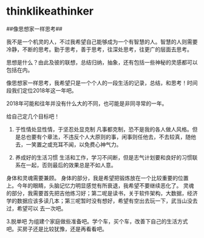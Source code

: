 # thinklikeathinker
##像思想家一样思考##

我不是一个机灵的人，不过我希望自己能够成为一个有智慧的人。智慧的人则需要冷静，不断的思考。勤于思考，善于思考，往深处思考，往更广的层面去思考。

思想是什么？由此及彼的联想，总结归纳，抽象，还有包括一些神秘的灵感都可以包括在内。

像思想家一样思考，我希望只是一个个人的一段生活的记录，总结，和思考！时间段我们定位2018年这一年吧。

2018年可能和往年并没有什么大的不同，也可能是非同寻常的一年。

给自己定几个目标吧！

1. 于性情处显性情，于坚忍处显克制
凡事都克制，恐不是我的各人做人风格。但是总也要有个章法，不违反个人大原则的事，闲事则任他去，不去较真，随他去，一笑置之或充耳不闻，以免费心神气力。

2. 养成好的生活习惯
生活和工作，学习不间断，但是志气计划要和良好的习惯联系在一起，否则最后的效果总是不如人意。

身体和灵魂需要兼顾。
身体的部分，我是希望把锻炼放在一个比较重要的位置上。今年的眼睛，头脑记忆力明显感觉有所衰退，我希望不要继续恶化了。
灵魂的部分，我需要首先把吉他练习好；第二呢是读书，关于软件架构，大数据，经济学的数据应该多读几本；第三呢暂时没有想好，希望有空出去玩一下，武当山没去过，希望可以
去一次吧。

3.脱单吧
为组建个家庭做些准备吧。学个车，买个车，改善下自己的生活方式吧。买房子还是比较犹豫，还是再看看吧。
